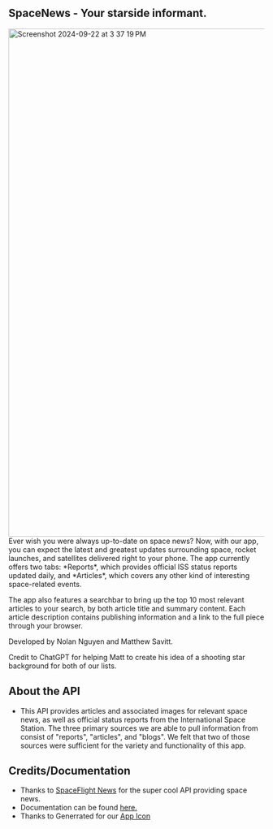 ## SpaceNews - Your starside informant.
<img width="1001" alt="Screenshot 2024-09-22 at 3 37 19 PM" src="https://github.com/user-attachments/assets/85fa6e7e-d6b6-4f70-937c-1c739ab02532">
Ever wish you were always up-to-date on space news? Now, with our app, you can expect the latest and greatest updates surrounding space, rocket launches, and satellites delivered right to your phone. The app currently offers two tabs: *Reports*, which provides official ISS status reports updated daily, and *Articles*, which covers any other kind of interesting space-related events.

The app also features a searchbar to bring up the top 10 most relevant articles to your search, by both article title and summary content. Each article description contains publishing information and a link to the full piece through your browser.

Developed by Nolan Nguyen and Matthew Savitt.

Credit to ChatGPT for helping Matt to create his idea of a shooting star background for both of our lists.

## About the API
* This API provides articles and associated images for relevant space news, as well as official status reports from the International Space Station. The three primary sources we are able to pull information from consist of "reports", "articles", and "blogs". We felt that two of those sources were sufficient for the variety and functionality of this app. 

## Credits/Documentation
* Thanks to [SpaceFlight News](https://spaceflightnewsapi.net/) for the super cool API providing space news.
* Documentation can be found [here.](https://api.spaceflightnewsapi.net/v4/docs/#/)
* Thanks to Generrated for our [App Icon](https://generrated.com/prompts/macOSAppIcon)

